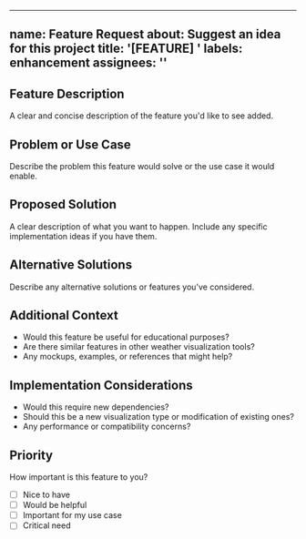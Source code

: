 
---
name: Feature Request
about: Suggest an idea for this project
title: '[FEATURE] '
labels: enhancement
assignees: ''
---

## Feature Description
A clear and concise description of the feature you'd like to see added.

## Problem or Use Case
Describe the problem this feature would solve or the use case it would enable.

## Proposed Solution
A clear description of what you want to happen. Include any specific implementation ideas if you have them.

## Alternative Solutions
Describe any alternative solutions or features you've considered.

## Additional Context
- Would this feature be useful for educational purposes?
- Are there similar features in other weather visualization tools?
- Any mockups, examples, or references that might help?

## Implementation Considerations
- Would this require new dependencies?
- Should this be a new visualization type or modification of existing ones?
- Any performance or compatibility concerns?

## Priority
How important is this feature to you?
- [ ] Nice to have
- [ ] Would be helpful
- [ ] Important for my use case
- [ ] Critical need

